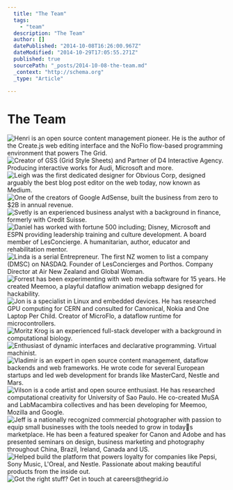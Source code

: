 ```yaml
---
  title: "The Team"
  tags: 
    - "team"
  description: "The Team"
  author: []
  datePublished: "2014-10-08T16:26:00.967Z"
  dateModified: "2014-10-29T17:05:55.271Z"
  published: true
  sourcePath: "_posts/2014-10-08-the-team.md"
  _context: "http://schema.org"
  _type: "Article"

---
```

# The Team
![Henri is an open source content management pioneer. He is the author of the Create.js web editing interface and the NoFlo flow-based programming environment that powers The Grid.](https://s3-us-west-2.amazonaws.com/cdn.thegrid.io/team/Henri.png)
![Creator of GSS (Grid Style Sheets) and Partner of D4 Interactive Agency. Producing interactive works for Audi, Microsoft and more.](https://s3-us-west-2.amazonaws.com/cdn.thegrid.io/team/Dan.png)
![Leigh was the first dedicated designer for Obvious Corp, designed arguably the best blog post editor on the web today, now known as Medium.](https://s3-us-west-2.amazonaws.com/cdn.thegrid.io/team/Leigh.png)
![One of the creators of Google AdSense, built the business from zero to $2B in annual revenue.](https://s3-us-west-2.amazonaws.com/cdn.thegrid.io/team/Brian.png)
![Svetly is an experienced business analyst with a background in finance, formerly with Credit Suisse.](https://s3-us-west-2.amazonaws.com/cdn.thegrid.io/team/Svetly.png)
![Daniel has worked with fortune 500 including; Disney, Microsoft and ESPN providing leadership training and culture development. A board member of LesConcierge. A humanitarian, author, educator and rehabilitation mentor.](https://s3-us-west-2.amazonaws.com/cdn.thegrid.io/team/Daniel.png)
![Linda is a serial Entrepreneur. The first NZ women to list a company (DMSC) on NASDAQ. Founder of LesConcierges and Porthos. Company Director at Air New Zealand and Global Woman.](https://s3-us-west-2.amazonaws.com/cdn.thegrid.io/team/Linda.png)
![Forrest has been experimenting with web media software for 15 years. He created Meemoo, a playful dataflow animation webapp designed for hackability.](https://s3-us-west-2.amazonaws.com/cdn.thegrid.io/team/Forrest.png)
![Jon is a specialist in Linux and embedded devices. He has researched GPU computing for CERN and consulted for Canonical, Nokia and One Laptop Per Child. Creator of MicroFlo, a dataflow runtime for microcontrollers.](https://s3-us-west-2.amazonaws.com/cdn.thegrid.io/team/Jon.png)
![Moritz Krog is an experienced full-stack developer with a background in computational biology.](https://s3-us-west-2.amazonaws.com/cdn.thegrid.io/team/Moritz.png)
![Enthusiast of dynamic interfaces and declarative programming. Virtual machinist.](https://s3-us-west-2.amazonaws.com/cdn.thegrid.io/team/Yaroslaff.png)
![Vladimir is an expert in open source content management, dataflow backends and web frameworks. He wrote code for several European startups and led web development for brands like MasterCard, Nestle and Mars.](https://s3-us-west-2.amazonaws.com/cdn.thegrid.io/team/Vladimir.png)
![Vilson is a code artist and open source enthusiast. He has researched computational creativity for University of Sao Paulo. He co-created MuSA and LabMacambira collectives and has been developing for Meemoo, Mozilla and Google.](https://s3-us-west-2.amazonaws.com/cdn.thegrid.io/team/Vilson.png)
![Jeff is a nationally recognized commercial photographer with passion to equip small businesses with the tools needed to grow in todays marketplace. He has been a featured speaker for Canon and Adobe and has presented seminars on design, business marketing and photography throughout China, Brazil, Ireland, Canada and US.](https://s3-us-west-2.amazonaws.com/cdn.thegrid.io/team/Jeff.png)
![Helped build the platform that powers loyalty for companies like Pepsi, Sony Music, L'Oreal, and Nestle. Passionate about making beautiful products from the inside out.](https://s3-us-west-2.amazonaws.com/cdn.thegrid.io/team/Paul.png)
![Got the right stuff? Get in touch at careers@thegrid.io](https://s3-us-west-2.amazonaws.com/cdn.thegrid.io/team/_spare.png)